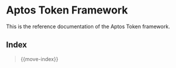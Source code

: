 # Aptos Token Framework

This is the reference documentation of the Aptos Token framework.

## Index

> {{move-index}}

